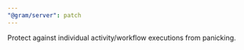 ```yaml
---
"@gram/server": patch
---
```


Protect against individual activity/workflow executions from panicking.
